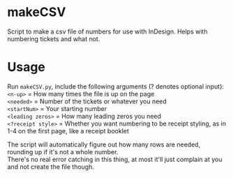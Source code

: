 # makeCSV
Script to make a csv file of numbers for use with InDesign. Helps with numbering tickets and what not.

# Usage
Run `makeCSV.py`, include the following arguments (? denotes optional input):  
`<n-up>` = How many times the file is up on the page  
`<needed>` = Number of the tickets or whatever you need  
`<startNum>` = Your starting number  
`<leading zeros>` = How many leading zeros you need  
`<?receipt style>` = Whether you want numbering to be receipt styling, as in 1-4 on the first page, like a receipt booklet

The script will automatically figure out how many rows are needed, rounding up if it's not a whole number.  
There's no real error catching in this thing, at most it'll just complain at you and not create the file though.
